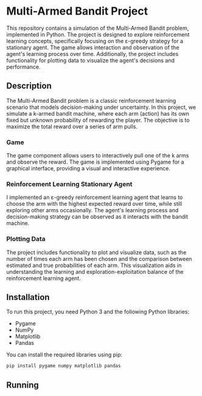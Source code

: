 # Multi-Armed Bandit Project

This repository contains a simulation of the Multi-Armed Bandit problem, implemented in Python. The project is designed to explore reinforcement learning concepts, specifically focusing on the ε-greedy strategy for a stationary agent. The game allows interaction and observation of the agent's learning process over time. Additionally, the project includes functionality for plotting data to visualize the agent's decisions and performance.

## Description

The Multi-Armed Bandit problem is a classic reinforcement learning scenario that models decision-making under uncertainty. In this project, we simulate a k-armed bandit machine, where each arm (action) has its own fixed but unknown probability of rewarding the player. The objective is to maximize the total reward over a series of arm pulls.

### Game

The game component allows users to interactively pull one of the k arms and observe the reward. The game is implemented using Pygame for a graphical interface, providing a visual and interactive experience.

### Reinforcement Learning Stationary Agent

I implemented an ε-greedy reinforcement learning agent that learns to choose the arm with the highest expected reward over time, while still exploring other arms occasionally. The agent's learning process and decision-making strategy can be observed as it interacts with the bandit machine.

### Plotting Data

The project includes functionality to plot and visualize data, such as the number of times each arm has been chosen and the comparison between estimated and true probabilities of each arm. This visualization aids in understanding the learning and exploration-exploitation balance of the reinforcement learning agent.

## Installation

To run this project, you need Python 3 and the following Python libraries:
- Pygame
- NumPy
- Matplotlib
- Pandas

You can install the required libraries using pip:

```bash
pip install pygame numpy matplotlib pandas
```

## Running

